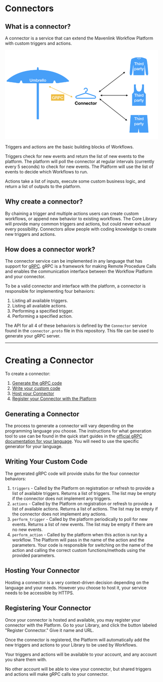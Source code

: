 # Connectors

## What is a connector?

A connector is a service that can extend the Mavenlink Workflow Platform with custom triggers and actions. 

![Architecture Diagram](assets/Architecture.png)

Triggers and actions are the basic building blocks of Workflows.

Triggers check for new events and return the list of new events to the platform. The platform will poll the connector at regular intervals (currently every 5 seconds) to check for new events. The Platform will use the list of events to decide which Workflows to run.

Actions take a list of inputs, execute some custom business logic, and return a list of outputs to the platform.

## Why create a connector?

By chaining a trigger and multiple actions users can create custom workflows, or append new behavior to existing workflows. The Core Library will provide many common triggers and actions, but could never exhaust every possibility. Connectors allow people with coding knowledge to create new triggers and actions.

## How does a connector work?

The connector service can be implemented in any language that has support for [gRPC](https://grpc.io/docs/languages/). gRPC is a framework for making Remote Procedure Calls and enables the communication interface between the Workflow Platform and your connector.

To be a valid connector and interface with the platform, a connector is responsible for implementing four behaviors:

1. Listing all available triggers.
2. Listing all available actions.
3. Performing a specified trigger.
4. Performing a specified action.

The API for all 4 of these behaviors is defined by the `Connector` service found in the `connector.proto` file in this repository. This file can be used to generate your gRPC server.

---

# Creating a Connector

To create a connector:

1. [Generate the gRPC code](#generating-a-connector)
2. [Write your custom code](#writing-your-custom-code)
3. [Host your Connector](#hosting-your-connector)
4. [Register your Connector with the Platform](#registering-your-connector)

## Generating a Connector

The process to generate a connector will vary depending on the programming language you choose. The instructions for what generation tool to use can be found in the quick start guides in the [official gRPC documentation for your language](https://grpc.io/docs/languages/). You will need to use the specific generator for your language.

## Writing Your Custom Code

The generated gRPC code will provide stubs for the four connector behaviors:

1. `triggers` - Called by the Platform on registration or refresh to provide a list of available triggers. Returns a list of triggers. The list may be empty if the connector does not implement any triggers.
2. `actions` - Called by the Platform on registration or refresh to provide a list of available actions. Returns a list of actions. The list may be empty if the connector does not implement any actions.
3. `perform_trigger` - Called by the platform periodically to poll for new events. Returns a list of new events. The list may be empty if there are no new events.
4. `perform_action` -  Called by the platform when this action is run by a workflow. The Platform will pass in the name of the action and the parameters. Your code is responsible for switching on the name of the action and calling the correct custom functions/methods using the provided parameters.

## Hosting Your Connector

Hosting a connector is a very context-driven decision depending on the language and your needs. However you choose to host it, your service needs to be accessible by HTTPS.

## Registering Your Connector

Once your connector is hosted and available, you may register your connector with the Platform. Go to your Library, and click the button labeled "Register Connector." Give it name and URL.

Once the connector is registered, the Platform will automatically add the new triggers and actions to your Library to be used by Workflows.

Your triggers and actions will be available to your account, and any account you share them with.

No other account will be able to view your connector, but shared triggers and actions will make gRPC calls to your connector.
